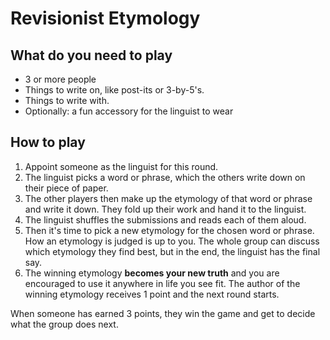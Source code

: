 # Revisionist Etymology

## What do you need to play
* 3 or more people
* Things to write on, like post-its or 3-by-5's.
* Things to write with.
* Optionally: a fun accessory for the linguist to wear

## How to play
1. Appoint someone as the linguist for this round.
2. The linguist picks a word or phrase, which the others write down on their piece of paper.
3. The other players then make up the etymology of that word or phrase and write it down. They fold up their work and hand it to the linguist.
4. The linguist shuffles the submissions and reads each of them aloud.
5. Then it's time to pick a new etymology for the chosen word or phrase. How an etymology is judged is up to you. The whole group can discuss which etymology they find best, but in the end, the linguist has the final say.
6. The winning etymology **becomes your new truth** and you are encouraged to use it anywhere in life you see fit. The author of the winning etymology receives 1 point and the next round starts.

When someone has earned 3 points, they win the game and get to decide what the group does next.
